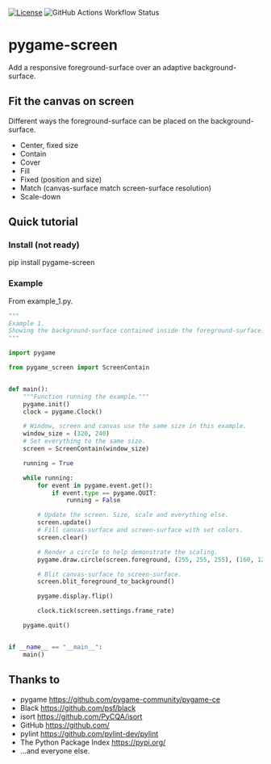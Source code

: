 [![License](https://img.shields.io/badge/license-MIT-green)](./LICENSE)
![GitHub Actions Workflow Status](https://img.shields.io/github/actions/workflow/status/snowfruit/pygame-screen/.github%2Fworkflows%2Fpylint.yml)
# pygame-screen
Add a responsive foreground-surface over an adaptive background-surface.

## Fit the canvas on screen
Different ways the foreground-surface can be placed on the background-surface.
* Center, fixed size
* Contain
* Cover
* Fill
* Fixed (position and size)
* Match (canvas-surface match screen-surface resolution)
* Scale-down

## Quick tutorial
### Install (not ready)
pip install pygame-screen
### Example
From example_1.py.

```python
"""
Example 1.
Showing the background-surface contained inside the foreground-surface.
"""

import pygame

from pygame_screen import ScreenContain


def main():
    """Function running the example."""
    pygame.init()
    clock = pygame.Clock()

    # Window, screen and canvas use the same size in this example.
    window_size = (320, 240)
    # Set everything to the same size.
    screen = ScreenContain(window_size)

    running = True

    while running:
        for event in pygame.event.get():
            if event.type == pygame.QUIT:
                running = False

        # Update the screen. Size, scale and everything else.
        screen.update()
        # Fill canvas-surface and screen-surface with set colors.
        screen.clear()

        # Render a circle to help demonstrate the scaling.
        pygame.draw.circle(screen.foreground, (255, 255, 255), (160, 120), 32)

        # Blit canvas-surface to screen-surface.
        screen.blit_foreground_to_background()

        pygame.display.flip()

        clock.tick(screen.settings.frame_rate)

    pygame.quit()


if __name__ == "__main__":
    main()
```



## Thanks to
* pygame https://github.com/pygame-community/pygame-ce
* Black https://github.com/psf/black
* isort https://github.com/PyCQA/isort
* GitHub https://github.com/
* pylint https://github.com/pylint-dev/pylint
* The Python Package Index https://pypi.org/
* ...and everyone else.
